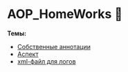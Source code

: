 # AOP_HomeWorks :green_book:
**Темы:**
- [Собственные аннотации](https://github.com/AbdulatipA/AOP_HomeWork/tree/master/src/main/java/org/example/startapplication/annotation)
- [Аспект](https://github.com/AbdulatipA/AOP_HomeWork/tree/master/src/main/java/org/example/startapplication/aspect)
- [xml-файл для логов](https://github.com/AbdulatipA/AOP_HomeWork/blob/master/src/main/resources/logback-spring.xml)
